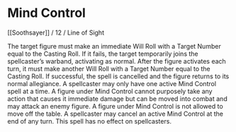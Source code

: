 # Mind Control
[[Soothsayer]] / 12 / Line of Sight

The target figure must make an immediate Will Roll with a Target Number equal to the Casting Roll. If it fails, the target temporarily joins the spellcaster’s warband, activating as normal. After the figure activates each turn, it must make another Will Roll with a Target Number equal to the Casting Roll. If successful, the spell is cancelled and the figure returns to its normal allegiance. A spellcaster may only have one active Mind Control spell at a time. A figure under Mind
Control cannot purposely take any action that causes it immediate damage but can be moved into combat and may attack an enemy figure. A figure under Mind Control is not allowed to move off the table. A spellcaster may cancel an active Mind Control at the end of any turn. This spell has no effect on spellcasters.
